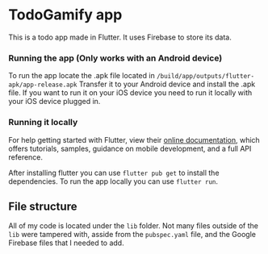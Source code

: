 # TodoGamify app

This is a todo app made in Flutter. It uses Firebase to store its data.

### Running the app (Only works with an Android device)

To run the app locate the .apk file located in `/build/app/outputs/flutter-apk/app-release.apk`
Transfer it to your Android device and install the .apk file.
If you want to run it on your iOS device you need to run it locally with your iOS device plugged in.

### Running it locally

For help getting started with Flutter, view their
[online documentation](https://flutter.dev/docs), which offers tutorials,
samples, guidance on mobile development, and a full API reference.

After installing flutter you can use `flutter pub get` to install the dependencies.
To run the app locally you can use `flutter run`.


## File structure

All of my code is located under the `lib` folder. Not many files outside of the `lib` were tampered with, asside from the `pubspec.yaml` file, and the Google Firebase files that I needed to add.
